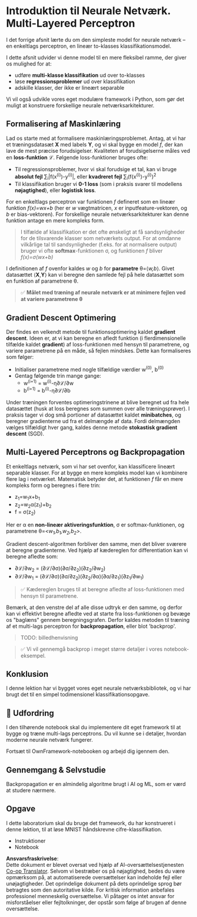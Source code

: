 <!--
CO_OP_TRANSLATOR_METADATA:
{
  "original_hash": "df98b2c59f87d8543135301e87969f70",
  "translation_date": "2025-07-09T16:47:30+00:00",
  "source_file": "15-rag-and-vector-databases/data/own_framework.md",
  "language_code": "da"
}
-->
# Introduktion til Neurale Netværk. Multi-Layered Perceptron

I det forrige afsnit lærte du om den simpleste model for neurale netværk – en enkeltlags perceptron, en lineær to-klasses klassifikationsmodel.

I dette afsnit udvider vi denne model til en mere fleksibel ramme, der giver os mulighed for at:

* udføre **multi-klasse klassifikation** ud over to-klasses
* løse **regressionsproblemer** ud over klassifikation
* adskille klasser, der ikke er lineært separable

Vi vil også udvikle vores eget modulære framework i Python, som gør det muligt at konstruere forskellige neurale netværksarkitekturer.

## Formalisering af Maskinlæring

Lad os starte med at formalisere maskinlæringsproblemet. Antag, at vi har et træningsdatasæt **X** med labels **Y**, og vi skal bygge en model *f*, der kan lave de mest præcise forudsigelser. Kvaliteten af forudsigelserne måles ved en **loss-funktion** ℒ. Følgende loss-funktioner bruges ofte:

* Til regressionsproblemer, hvor vi skal forudsige et tal, kan vi bruge **absolut fejl** ∑<sub>i</sub>|f(x<sup>(i)</sup>)-y<sup>(i)</sup>|, eller **kvadreret fejl** ∑<sub>i</sub>(f(x<sup>(i)</sup>)-y<sup>(i)</sup>)<sup>2</sup>
* Til klassifikation bruger vi **0-1 loss** (som i praksis svarer til modellens **nøjagtighed**), eller **logistisk loss**.

For en enkeltlags perceptron var funktionen *f* defineret som en lineær funktion *f(x)=wx+b* (her er *w* vægtmatricen, *x* er inputfeature-vektoren, og *b* er bias-vektoren). For forskellige neurale netværksarkitekturer kan denne funktion antage en mere kompleks form.

> I tilfælde af klassifikation er det ofte ønskeligt at få sandsynligheder for de tilsvarende klasser som netværkets output. For at omdanne vilkårlige tal til sandsynligheder (f.eks. for at normalisere output) bruger vi ofte **softmax**-funktionen σ, og funktionen *f* bliver *f(x)=σ(wx+b)*

I definitionen af *f* ovenfor kaldes *w* og *b* for **parametre** θ=⟨*w,b*⟩. Givet datasættet ⟨**X**,**Y**⟩ kan vi beregne den samlede fejl på hele datasættet som en funktion af parametrene θ.

> ✅ **Målet med træning af neurale netværk er at minimere fejlen ved at variere parametrene θ**

## Gradient Descent Optimering

Der findes en velkendt metode til funktionsoptimering kaldet **gradient descent**. Ideen er, at vi kan beregne en afledt funktion (i flerdimensionelle tilfælde kaldet **gradient**) af loss-funktionen med hensyn til parametrene, og variere parametrene på en måde, så fejlen mindskes. Dette kan formaliseres som følger:

* Initialiser parametrene med nogle tilfældige værdier w<sup>(0)</sup>, b<sup>(0)</sup>
* Gentag følgende trin mange gange:
    - w<sup>(i+1)</sup> = w<sup>(i)</sup>-η∂ℒ/∂w
    - b<sup>(i+1)</sup> = b<sup>(i)</sup>-η∂ℒ/∂b

Under træningen forventes optimeringstrinene at blive beregnet ud fra hele datasættet (husk at loss beregnes som summen over alle træningsprøver). I praksis tager vi dog små portioner af datasættet kaldet **minibatches**, og beregner gradienterne ud fra et delmængde af data. Fordi delmængden vælges tilfældigt hver gang, kaldes denne metode **stokastisk gradient descent** (SGD).

## Multi-Layered Perceptrons og Backpropagation

Et enkeltlags netværk, som vi har set ovenfor, kan klassificere lineært separable klasser. For at bygge en mere kompleks model kan vi kombinere flere lag i netværket. Matematisk betyder det, at funktionen *f* får en mere kompleks form og beregnes i flere trin:
* z<sub>1</sub>=w<sub>1</sub>x+b<sub>1</sub>
* z<sub>2</sub>=w<sub>2</sub>α(z<sub>1</sub>)+b<sub>2</sub>
* f = σ(z<sub>2</sub>)

Her er α en **non-lineær aktiveringsfunktion**, σ er softmax-funktionen, og parametrene θ=<*w<sub>1</sub>,b<sub>1</sub>,w<sub>2</sub>,b<sub>2</sub>*>.

Gradient descent-algoritmen forbliver den samme, men det bliver sværere at beregne gradienterne. Ved hjælp af kædereglen for differentiation kan vi beregne afledte som:

* ∂ℒ/∂w<sub>2</sub> = (∂ℒ/∂σ)(∂σ/∂z<sub>2</sub>)(∂z<sub>2</sub>/∂w<sub>2</sub>)
* ∂ℒ/∂w<sub>1</sub> = (∂ℒ/∂σ)(∂σ/∂z<sub>2</sub>)(∂z<sub>2</sub>/∂α)(∂α/∂z<sub>1</sub>)(∂z<sub>1</sub>/∂w<sub>1</sub>)

> ✅ Kædereglen bruges til at beregne afledte af loss-funktionen med hensyn til parametrene.

Bemærk, at den venstre del af alle disse udtryk er den samme, og derfor kan vi effektivt beregne afledte ved at starte fra loss-funktionen og bevæge os "baglæns" gennem beregningsgrafen. Derfor kaldes metoden til træning af et multi-lags perceptron for **backpropagation**, eller blot 'backprop'.

> TODO: billedhenvisning

> ✅ Vi vil gennemgå backprop i meget større detaljer i vores notebook-eksempel.

## Konklusion

I denne lektion har vi bygget vores eget neurale netværksbibliotek, og vi har brugt det til en simpel todimensionel klassifikationsopgave.

## 🚀 Udfordring

I den tilhørende notebook skal du implementere dit eget framework til at bygge og træne multi-lags perceptrons. Du vil kunne se i detaljer, hvordan moderne neurale netværk fungerer.

Fortsæt til OwnFramework-notebooken og arbejd dig igennem den.

## Gennemgang & Selvstudie

Backpropagation er en almindelig algoritme brugt i AI og ML, som er værd at studere nærmere.

## Opgave

I dette laboratorium skal du bruge det framework, du har konstrueret i denne lektion, til at løse MNIST håndskrevne cifre-klassifikation.

* Instruktioner
* Notebook

**Ansvarsfraskrivelse**:  
Dette dokument er blevet oversat ved hjælp af AI-oversættelsestjenesten [Co-op Translator](https://github.com/Azure/co-op-translator). Selvom vi bestræber os på nøjagtighed, bedes du være opmærksom på, at automatiserede oversættelser kan indeholde fejl eller unøjagtigheder. Det oprindelige dokument på dets oprindelige sprog bør betragtes som den autoritative kilde. For kritisk information anbefales professionel menneskelig oversættelse. Vi påtager os intet ansvar for misforståelser eller fejltolkninger, der opstår som følge af brugen af denne oversættelse.